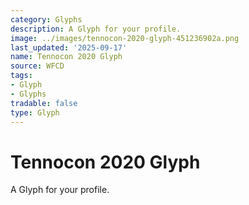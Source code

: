 ```yaml
---
category: Glyphs
description: A Glyph for your profile.
image: ../images/tennocon-2020-glyph-451236902a.png
last_updated: '2025-09-17'
name: Tennocon 2020 Glyph
source: WFCD
tags:
- Glyph
- Glyphs
tradable: false
type: Glyph
---
```


# Tennocon 2020 Glyph

A Glyph for your profile.

